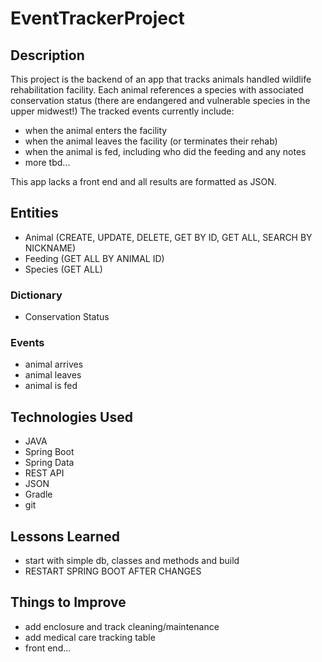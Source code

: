 # EventTrackerProject

## Description
This project is the backend of an app that tracks animals handled wildlife rehabilitation facility. Each animal references a species with associated conservation status (there are endangered and vulnerable species in the upper midwest!) The tracked events currently include:

- when the animal enters the facility
- when the animal leaves the facility (or terminates their rehab)
- when the animal is fed, including who did the feeding and any notes
- more tbd...

This app lacks a front end and all results are formatted as JSON.

## Entities
- Animal (CREATE, UPDATE, DELETE, GET BY ID, GET ALL, SEARCH BY NICKNAME)
- Feeding (GET ALL BY ANIMAL ID)
- Species (GET ALL)

### Dictionary
- Conservation Status

### Events
- animal arrives
- animal leaves
- animal is fed

## Technologies Used
- JAVA
- Spring Boot
- Spring Data
- REST API
- JSON
- Gradle
- git

## Lessons Learned
- start with simple db, classes and methods and build
- RESTART SPRING BOOT AFTER CHANGES

## Things to Improve
- add enclosure and track cleaning/maintenance
- add medical care tracking table
- front end...

